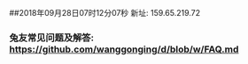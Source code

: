##2018年09月28日07时12分07秒 新址: 159.65.219.72
### 兔友常见问题及解答: https://github.com/wanggonging/d/blob/w/FAQ.md
